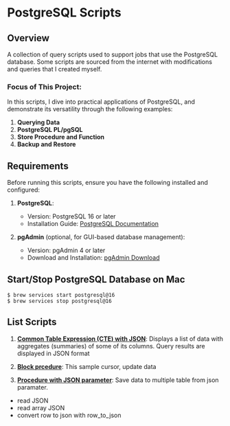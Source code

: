# PostgreSQL Scripts 

## Overview

A collection of query scripts used to support jobs that use the PostgreSQL database. Some scripts are sourced from the internet with modifications and queries that I created myself.

### Focus of This Project:

In this scripts, I dive into practical applications of PostgreSQL, and demonstrate its versatility through the following examples:

1. **Querying Data**
2. **PostgreSQL PL/pgSQL**
3. **Store Procedure and Function**
4. **Backup and Restore**

## Requirements

Before running this scripts, ensure you have the following installed and configured:

1. **PostgreSQL**:
   - Version: PostgreSQL 16 or later
   - Installation Guide: [PostgreSQL Documentation](https://www.postgresql.org/docs/current/tutorial-install.html)

2. **pgAdmin** (optional, for GUI-based database management):
   - Version: pgAdmin 4 or later
   - Download and Installation: [pgAdmin Download](https://www.pgadmin.org/download/)

## Start/Stop PostgreSQL Database on Mac
```
$ brew services start postgresql@16
$ brew services stop postgresql@16
```

## List Scripts 
1. [**Common Table Expression (CTE) with JSON**](01_cte_with_json.sql): 
Displays a list of data with aggregates (summaries) of some of its columns. Query results are displayed in JSON format

2. [**Block prcedure**](02_block_procedure_cursor.sql): 
This sample cursor, update data

3. [**Procedure with JSON parameter**](03_procedure_json_param.sql):
Save data to multiple table from json paramater.
- read JSON
- read array JSON 
- convert row to json with row_to_json